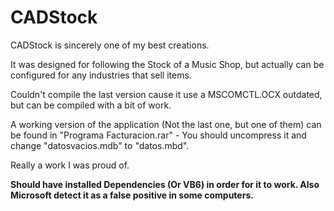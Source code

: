 # CADStock
CADStock is sincerely one of my best creations.

It was designed for following the Stock of a Music Shop, but actually can be configured for any industries that sell items.

Couldn't compile the last version cause it use a MSCOMCTL.OCX outdated, but can be compiled with a bit of work.

A working version of the application (Not the last one, but one of them) can be found in "Programa Facturacion.rar" - You should uncompress it and change "datosvacios.mdb" to "datos.mbd".

Really a work I was proud of.

<b>Should have installed Dependencies (Or VB6) in order for it to work. Also Microsoft detect it as a false positive in some computers.</b>
